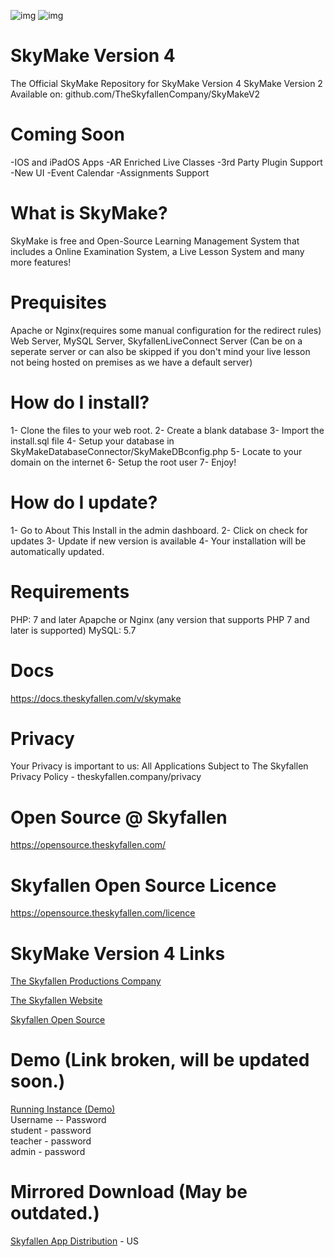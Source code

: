 ![img](https://img.shields.io/badge/latest_version-Aurora_Borealis-blueviolet "img") ![img](https://img.shields.io/badge/release_number-SFR204514-gray "img")
# SkyMake Version 4
The Official SkyMake Repository for SkyMake Version 4
SkyMake Version 2 Available on: github.com/TheSkyfallenCompany/SkyMakeV2

# Coming Soon
-IOS and iPadOS Apps
-AR Enriched Live Classes
-3rd Party Plugin Support
-New UI
-Event Calendar
-Assignments Support

# What is SkyMake?
SkyMake is free and Open-Source Learning Management System that includes a Online Examination System, a Live Lesson System and many more features!

# Prequisites
Apache or Nginx(requires some manual configuration for the redirect rules) Web Server, MySQL Server, SkyfallenLiveConnect Server (Can be on a seperate server or can also be skipped if you don't mind your live lesson not being hosted on premises as we have a default server)

# How do I install?
1- Clone the files to your web root.
2- Create a blank database
3- Import the install.sql file
4- Setup your database in SkyMakeDatabaseConnector/SkyMakeDBconfig.php
5- Locate to your domain on the internet
6- Setup the root user
7- Enjoy!

# How do I update?
1- Go to About This Install in the admin dashboard.
2- Click on check for updates
3- Update if new version is available
4- Your installation will be automatically updated.

# Requirements
PHP: 7 and later
Apapche or Nginx (any version that supports PHP 7 and later is supported)
MySQL: 5.7

# Docs
https://docs.theskyfallen.com/v/skymake

# Privacy
Your Privacy is important to us: All Applications Subject to The Skyfallen Privacy Policy - theskyfallen.company/privacy

# Open Source @ Skyfallen
https://opensource.theskyfallen.com/


# Skyfallen Open Source Licence
https://opensource.theskyfallen.com/licence

# SkyMake Version 4 Links
[The Skyfallen Productions Company](https://www.theskyfallen.company)

[The Skyfallen Website](https://www.theskyfallen.com)

[Skyfallen Open Source](https://opensource.theskyfallen.com)
# Demo (Link broken, will be updated soon.)
[Running Instance (Demo)](https://app.deducated.com)  
Username -- Password   
student - password  
teacher - password  
admin - password  
# Mirrored Download (May be outdated.)
[Skyfallen App Distribution](https://distribution.theskyfallen.com) - US
